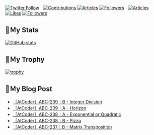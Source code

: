 [![Twitter Follow](https://img.shields.io/twitter/follow/hyperdb?label=twitter&logo=twitter&style=plastic)](https://twitter.com/hyperdb)
&nbsp;
[![Contributions](https://badgen.org/img/qiita/hyperdb/contributions?style=plastic)](https://qiita.com/hyperdb)
[![Articles](https://badgen.org/img/qiita/hyperdb/articles?style=plastic)](https://qiita.com/hyperdb)
[![Followers](https://badgen.org/img/qiita/hyperdb/followers?style=plastic)](https://qiita.com/hyperdb)
&nbsp;
[![Articles](https://badgen.org/img/zenn/hyperdb/articles)](https://zenn.dev/hyperdb)
[![Likes](https://badgen.org/img/zenn/hyperdb/likes?style=plastic)](https://zenn.dev/hyperdb)
[![Followers](https://badgen.org/img/zenn/hyperdb/followers?style=plastic)](https://zenn.dev/hyperdb)

## 🔖Ｍy Stats

[![GitHub stats](https://github-readme-stats-eight-theta.vercel.app/api?username=hyperdb&theme=radical&count_private=true&show_icons=true)](https://github.com/anuraghazra/github-readme-stats)

## 🔖Ｍy Trophy

[![trophy](https://github-profile-trophy.vercel.app/?username=hyperdb&theme=onedark)](https://github.com/ryo-ma/github-profile-trophy)

## 🔖Ｍy Blog Post

<!-- BLOG-POST-LIST:START -->
- [［AtCoder］ABC-239｜B - Integer Division](https://zenn.dev/hyperdb/articles/6fc7e1b3a07a59)
- [［AtCoder］ABC-239｜A - Horizon](https://zenn.dev/hyperdb/articles/2264b43bfa53e7)
- [［AtCoder］ABC-238｜A - Exponential or Quadratic](https://zenn.dev/hyperdb/articles/d1439257f2538d)
- [［AtCoder］ABC-238｜B - Pizza](https://zenn.dev/hyperdb/articles/6ca881dcd2dafe)
- [［AtCoder］ABC-237｜B - Matrix Transposition](https://zenn.dev/hyperdb/articles/b687ce5a9cabf5)
<!-- BLOG-POST-LIST:END -->
